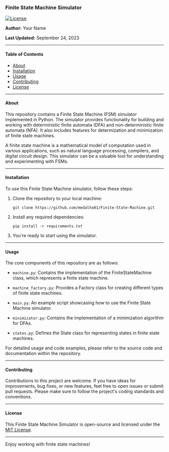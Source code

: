 ### Finite State Machine Simulator

[![License](https://img.shields.io/badge/license-MIT-blue.svg)](https://github.com/medalha01/Finite-State-Machine/blob/main/LICENSE)

**Author:** Your Name

**Last Updated:** September 24, 2023

---

#### Table of Contents

- [About](#about)
- [Installation](#installation)
- [Usage](#usage)
- [Contributing](#contributing)
- [License](#license)

---

#### About

This repository contains a Finite State Machine (FSM) simulator implemented in Python. The simulator provides functionality for building and working with deterministic finite automata (DFA) and non-deterministic finite automata (NFA). It also includes features for determization and minimization of finite state machines.

A finite state machine is a mathematical model of computation used in various applications, such as natural language processing, compilers, and digital circuit design. This simulator can be a valuable tool for understanding and experimenting with FSMs.

---

#### Installation

To use this Finite State Machine simulator, follow these steps:

1. Clone the repository to your local machine:
   ```shell
   git clone https://github.com/medalha01/Finite-State-Machine.git
   ```

2. Install any required dependencies:
   ```shell
   pip install -r requirements.txt
   ```

3. You're ready to start using the simulator.

---

#### Usage

The core components of this repository are as follows:

- `machine.py`: Contains the implementation of the FiniteStateMachine class, which represents a finite state machine.

- `machine_factory.py`: Provides a Factory class for creating different types of finite state machines.

- `main.py`: An example script showcasing how to use the Finite State Machine simulator.

- `minimizator.py`: Contains the implementation of a minimization algorithm for DFAs.

- `states.py`: Defines the State class for representing states in finite state machines.

For detailed usage and code examples, please refer to the source code and documentation within the repository.

---


#### Contributing

Contributions to this project are welcome. If you have ideas for improvements, bug fixes, or new features, feel free to open issues or submit pull requests. Please make sure to follow the project's coding standards and conventions.

---

#### License

This Finite State Machine Simulator is open-source and licensed under the [MIT License](https://github.com/medalha01/Finite-State-Machine/blob/main/LICENSE).

---

Enjoy working with finite state machines!
